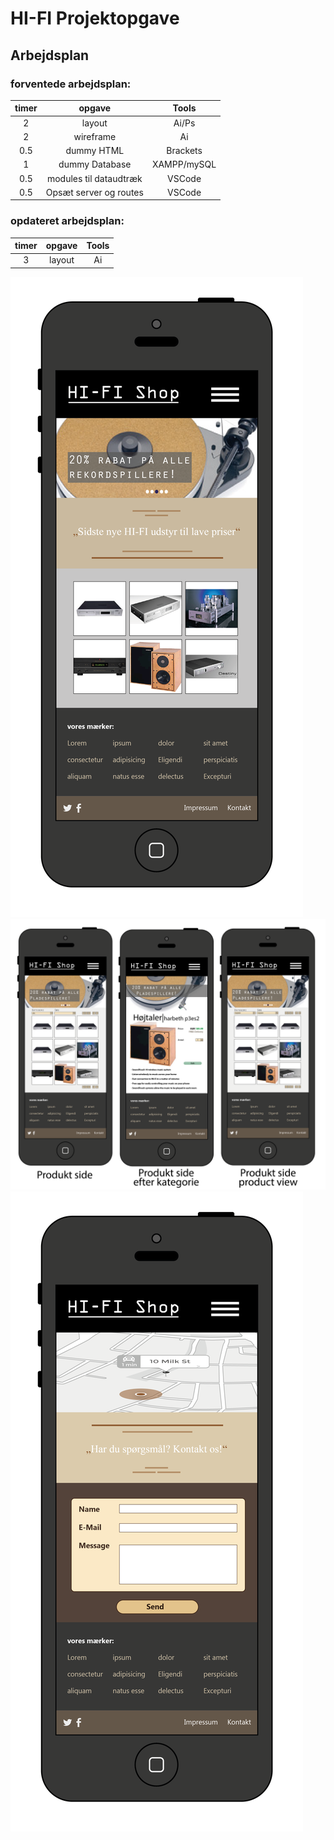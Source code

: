 # HI-FI Projektopgave
## Arbejdsplan

### forventede arbejdsplan:
| timer         | opgave        | Tools |
|:-------------:|:-------------:|:-----:|
| 2             | layout        | Ai/Ps |
| 2             | wireframe     | Ai    |
| 0.5           | dummy HTML    |Brackets|
| 1           | dummy Database|XAMPP/mySQL|
| 0.5           | modules til dataudtræk|VSCode|
| 0.5           | Opsæt server og routes|VSCode|
 
### opdateret arbejdsplan:
| timer         | opgave        | Tools |
|:-------------:|:-------------:|:-----:|
| 3             | layout        | Ai    |
<!--
| -             | wireframe     | Ai    |
| -             | dummy HTML    |Brackets|
| -             | dummy Database|XAMPP/mySQL|
| -             | modules til dataudtræk|VSCode|
| -             | Opsæt server og routes|VSCode|
-->

![alt text](layout/Layout_Forside.png "Forside Layout")
![alt text](layout/Layout_Produktside.png "Produktside Layout")
![alt text](layout/Layout_Kontaktside.png "Kontaktside Layout")